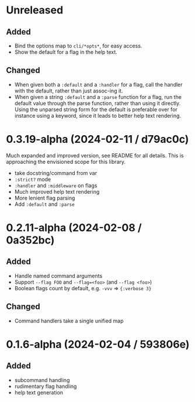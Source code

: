 # Unreleased

## Added

- Bind the options map to `cli/*opts*`, for easy access.
- Show the default for a flag in the help text.

## Changed

- When given both a `:default` and a `:handler` for a flag, call the handler
  with the default, rather than just assoc-ing it.
- When given a string `:default` and a `:parse` function for a flag, run the
  default value through the parse function, rather than using it directly. Using
  the unparsed string form for the default is preferable over for instance using
  a keyword, since it leads to better help text rendering.

# 0.3.19-alpha (2024-02-11 / d79ac0c)

Much expanded and improved version, see README for all details. This is
approaching the envisioned scope for this library.

- take docstring/command from var
- `:strict?` mode
- `:handler` and `:middleware` on flags
- Much improved help text rendering
- More lenient flag parsing
- Add `:default` and `:parse`

# 0.2.11-alpha (2024-02-08 / 0a352bc)

## Added

- Handle named command arguments
- Support `--flag FOO` and `--flag=<foo>` (and `--flag <foo>`)
- Boolean flags count by default, e.g. `-vvv` => `{:verbose 3}`

## Changed

- Command handlers take a single unified map

# 0.1.6-alpha (2024-02-04 / 593806e)

## Added

- subcommand handling 
- rudimentary flag handling
- help text generation
